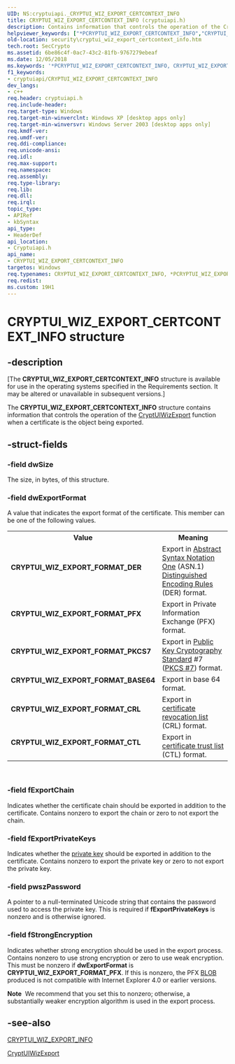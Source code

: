 ```yaml
---
UID: NS:cryptuiapi._CRYPTUI_WIZ_EXPORT_CERTCONTEXT_INFO
title: CRYPTUI_WIZ_EXPORT_CERTCONTEXT_INFO (cryptuiapi.h)
description: Contains information that controls the operation of the CryptUIWizExport function when a certificate is the object being exported.helpviewer_keywords: ["*PCRYPTUI_WIZ_EXPORT_CERTCONTEXT_INFO","CRYPTUI_WIZ_EXPORT_CERTCONTEXT_INFO","CRYPTUI_WIZ_EXPORT_CERTCONTEXT_INFO structure [Security]","CRYPTUI_WIZ_EXPORT_FORMAT_BASE64","CRYPTUI_WIZ_EXPORT_FORMAT_CRL","CRYPTUI_WIZ_EXPORT_FORMAT_CTL","CRYPTUI_WIZ_EXPORT_FORMAT_DER","CRYPTUI_WIZ_EXPORT_FORMAT_PFX","CRYPTUI_WIZ_EXPORT_FORMAT_PKCS7","PCRYPTUI_WIZ_EXPORT_CERTCONTEXT_INFO","PCRYPTUI_WIZ_EXPORT_CERTCONTEXT_INFO structure pointer [Security]","cryptuiapi/CRYPTUI_WIZ_EXPORT_CERTCONTEXT_INFO","cryptuiapi/PCRYPTUI_WIZ_EXPORT_CERTCONTEXT_INFO","security.cryptui_wiz_export_certcontext_info"]
old-location: security\cryptui_wiz_export_certcontext_info.htm
tech.root: SecCrypto
ms.assetid: 6be86c4f-0ac7-43c2-81fb-9767279ebeaf
ms.date: 12/05/2018
ms.keywords: '*PCRYPTUI_WIZ_EXPORT_CERTCONTEXT_INFO, CRYPTUI_WIZ_EXPORT_CERTCONTEXT_INFO, CRYPTUI_WIZ_EXPORT_CERTCONTEXT_INFO structure [Security], CRYPTUI_WIZ_EXPORT_FORMAT_BASE64, CRYPTUI_WIZ_EXPORT_FORMAT_CRL, CRYPTUI_WIZ_EXPORT_FORMAT_CTL, CRYPTUI_WIZ_EXPORT_FORMAT_DER, CRYPTUI_WIZ_EXPORT_FORMAT_PFX, CRYPTUI_WIZ_EXPORT_FORMAT_PKCS7, PCRYPTUI_WIZ_EXPORT_CERTCONTEXT_INFO, PCRYPTUI_WIZ_EXPORT_CERTCONTEXT_INFO structure pointer [Security], cryptuiapi/CRYPTUI_WIZ_EXPORT_CERTCONTEXT_INFO, cryptuiapi/PCRYPTUI_WIZ_EXPORT_CERTCONTEXT_INFO, security.cryptui_wiz_export_certcontext_info'
f1_keywords:
- cryptuiapi/CRYPTUI_WIZ_EXPORT_CERTCONTEXT_INFO
dev_langs:
- c++
req.header: cryptuiapi.h
req.include-header: 
req.target-type: Windows
req.target-min-winverclnt: Windows XP [desktop apps only]
req.target-min-winversvr: Windows Server 2003 [desktop apps only]
req.kmdf-ver: 
req.umdf-ver: 
req.ddi-compliance: 
req.unicode-ansi: 
req.idl: 
req.max-support: 
req.namespace: 
req.assembly: 
req.type-library: 
req.lib: 
req.dll: 
req.irql: 
topic_type:
- APIRef
- kbSyntax
api_type:
- HeaderDef
api_location:
- Cryptuiapi.h
api_name:
- CRYPTUI_WIZ_EXPORT_CERTCONTEXT_INFO
targetos: Windows
req.typenames: CRYPTUI_WIZ_EXPORT_CERTCONTEXT_INFO, *PCRYPTUI_WIZ_EXPORT_CERTCONTEXT_INFO
req.redist: 
ms.custom: 19H1
---
```


# CRYPTUI_WIZ_EXPORT_CERTCONTEXT_INFO structure


## -description


<p class="CCE_Message">[The  <b>CRYPTUI_WIZ_EXPORT_CERTCONTEXT_INFO</b> structure is available for use in the operating systems specified in the Requirements section. It may be altered or unavailable in subsequent versions.]

The <b>CRYPTUI_WIZ_EXPORT_CERTCONTEXT_INFO</b> structure contains information that controls the operation of the <a href="https://docs.microsoft.com/windows/desktop/api/cryptuiapi/nf-cryptuiapi-cryptuiwizexport">CryptUIWizExport</a> function when a certificate is the object being exported.


## -struct-fields




### -field dwSize

The size, in bytes, of this structure.


### -field dwExportFormat

A value that indicates the export format of the certificate.  This member can be one of the following values.

<table>
<tr>
<th>Value</th>
<th>Meaning</th>
</tr>
<tr>
<td width="40%"><a id="CRYPTUI_WIZ_EXPORT_FORMAT_DER"></a><a id="cryptui_wiz_export_format_der"></a><dl>
<dt><b>CRYPTUI_WIZ_EXPORT_FORMAT_DER</b></dt>
</dl>
</td>
<td width="60%">
Export in <a href="https://docs.microsoft.com/windows/desktop/SecGloss/a-gly">Abstract Syntax Notation One</a> (ASN.1) <a href="https://docs.microsoft.com/windows/desktop/SecGloss/d-gly">Distinguished Encoding Rules</a> (DER) format.

</td>
</tr>
<tr>
<td width="40%"><a id="CRYPTUI_WIZ_EXPORT_FORMAT_PFX"></a><a id="cryptui_wiz_export_format_pfx"></a><dl>
<dt><b>CRYPTUI_WIZ_EXPORT_FORMAT_PFX</b></dt>
</dl>
</td>
<td width="60%">
Export in Private Information Exchange (PFX) format.

</td>
</tr>
<tr>
<td width="40%"><a id="CRYPTUI_WIZ_EXPORT_FORMAT_PKCS7"></a><a id="cryptui_wiz_export_format_pkcs7"></a><dl>
<dt><b>CRYPTUI_WIZ_EXPORT_FORMAT_PKCS7</b></dt>
</dl>
</td>
<td width="60%">
Export in <a href="https://docs.microsoft.com/windows/desktop/SecGloss/p-gly">Public Key Cryptography Standard</a> #7 (<a href="https://docs.microsoft.com/windows/desktop/SecGloss/p-gly">PKCS #7</a>) format.

</td>
</tr>
<tr>
<td width="40%"><a id="CRYPTUI_WIZ_EXPORT_FORMAT_BASE64"></a><a id="cryptui_wiz_export_format_base64"></a><dl>
<dt><b>CRYPTUI_WIZ_EXPORT_FORMAT_BASE64</b></dt>
</dl>
</td>
<td width="60%">
Export in base 64 format.

</td>
</tr>
<tr>
<td width="40%"><a id="CRYPTUI_WIZ_EXPORT_FORMAT_CRL"></a><a id="cryptui_wiz_export_format_crl"></a><dl>
<dt><b>CRYPTUI_WIZ_EXPORT_FORMAT_CRL</b></dt>
</dl>
</td>
<td width="60%">
Export in <a href="https://docs.microsoft.com/windows/desktop/SecGloss/c-gly">certificate revocation list</a> (CRL) format.

</td>
</tr>
<tr>
<td width="40%"><a id="CRYPTUI_WIZ_EXPORT_FORMAT_CTL"></a><a id="cryptui_wiz_export_format_ctl"></a><dl>
<dt><b>CRYPTUI_WIZ_EXPORT_FORMAT_CTL</b></dt>
</dl>
</td>
<td width="60%">
Export in <a href="https://docs.microsoft.com/windows/desktop/SecGloss/c-gly">certificate trust list</a> (CTL) format.

</td>
</tr>
</table>
 


### -field fExportChain

Indicates whether the certificate chain should be exported in addition to the certificate. Contains nonzero to export the chain or zero to not export the chain.


### -field fExportPrivateKeys

Indicates whether the <a href="https://docs.microsoft.com/windows/desktop/SecGloss/p-gly">private key</a> should be exported in addition to the certificate. Contains nonzero to export the private key or zero to not export the private key.


### -field pwszPassword

A pointer to a null-terminated Unicode string that contains the password used to access the private key.  This is required if <b>fExportPrivateKeys</b> is nonzero and is otherwise ignored.


### -field fStrongEncryption

Indicates whether strong encryption should be used in the export process. Contains nonzero to use strong encryption or zero to use weak encryption. This must be nonzero if <b>dwExportFormat</b> is <b>CRYPTUI_WIZ_EXPORT_FORMAT_PFX</b>. If this is nonzero, the PFX <a href="https://docs.microsoft.com/windows/desktop/SecGloss/b-gly">BLOB</a> produced is not compatible with Internet Explorer 4.0 or earlier versions.

<b>Note</b>  We recommend that you set this to nonzero; otherwise, a substantially weaker encryption algorithm is used in the export process.


## -see-also




<a href="https://docs.microsoft.com/windows/desktop/api/cryptuiapi/ns-cryptuiapi-cryptui_wiz_export_info">CRYPTUI_WIZ_EXPORT_INFO</a>



<a href="https://docs.microsoft.com/windows/desktop/api/cryptuiapi/nf-cryptuiapi-cryptuiwizexport">CryptUIWizExport</a>
 

 

